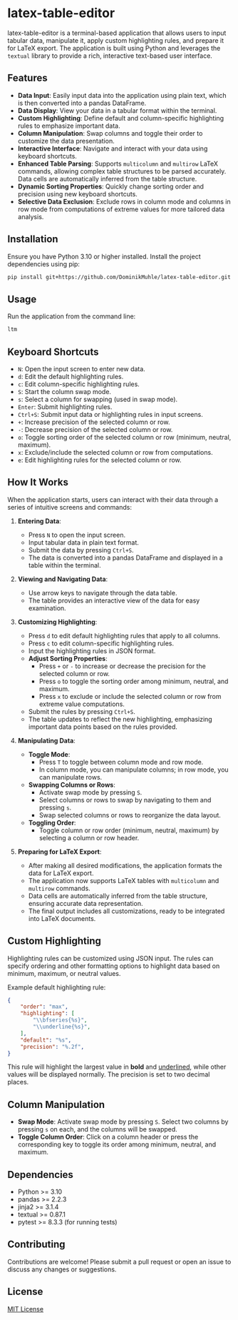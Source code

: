 # latex-table-editor

latex-table-editor is a terminal-based application that allows users to input tabular data, manipulate it, apply custom highlighting rules, and prepare it for LaTeX export. The application is built using Python and leverages the `textual` library to provide a rich, interactive text-based user interface.

## Features

- **Data Input**: Easily input data into the application using plain text, which is then converted into a pandas DataFrame.
- **Data Display**: View your data in a tabular format within the terminal.
- **Custom Highlighting**: Define default and column-specific highlighting rules to emphasize important data.
- **Column Manipulation**: Swap columns and toggle their order to customize the data presentation.
- **Interactive Interface**: Navigate and interact with your data using keyboard shortcuts.
- **Enhanced Table Parsing**: Supports `multicolumn` and `multirow` LaTeX commands, allowing complex table structures to be parsed accurately. Data cells are automatically inferred from the table structure.
- **Dynamic Sorting Properties**: Quickly change sorting order and precision using new keyboard shortcuts.
- **Selective Data Exclusion**: Exclude rows in column mode and columns in row mode from computations of extreme values for more tailored data analysis.

## Installation

Ensure you have Python 3.10 or higher installed. Install the project dependencies using pip:

```bash
pip install git+https://github.com/DominikMuhle/latex-table-editor.git
```

## Usage

Run the application from the command line:

```bash
ltm
```

## Keyboard Shortcuts

- `N`: Open the input screen to enter new data.
- `d`: Edit the default highlighting rules.
- `c`: Edit column-specific highlighting rules.
- `S`: Start the column swap mode.
- `s`: Select a column for swapping (used in swap mode).
- `Enter`: Submit highlighting rules.
- `Ctrl+S`: Submit input data or highlighting rules in input screens.
- `+`: Increase precision of the selected column or row.
- `-`: Decrease precision of the selected column or row.
- `o`: Toggle sorting order of the selected column or row (minimum, neutral, maximum).
- `x`: Exclude/include the selected column or row from computations.
- `e`: Edit highlighting rules for the selected column or row.

## How It Works

When the application starts, users can interact with their data through a series of intuitive screens and commands:

1. **Entering Data**:
   - Press `N` to open the input screen.
   - Input tabular data in plain text format.
   - Submit the data by pressing `Ctrl+S`.
   - The data is converted into a pandas DataFrame and displayed in a table within the terminal.

2. **Viewing and Navigating Data**:
   - Use arrow keys to navigate through the data table.
   - The table provides an interactive view of the data for easy examination.

3. **Customizing Highlighting**:
   - Press `d` to edit default highlighting rules that apply to all columns.
   - Press `c` to edit column-specific highlighting rules.
   - Input the highlighting rules in JSON format.
   - **Adjust Sorting Properties**:
     - Press `+` or `-` to increase or decrease the precision for the selected column or row.
     - Press `o` to toggle the sorting order among minimum, neutral, and maximum.
     - Press `x` to exclude or include the selected column or row from extreme value computations.
   - Submit the rules by pressing `Ctrl+S`.
   - The table updates to reflect the new highlighting, emphasizing important data points based on the rules provided.

4. **Manipulating Data**:
   - **Toggle Mode**:
     - Press `T` to toggle between column mode and row mode.
     - In column mode, you can manipulate columns; in row mode, you can manipulate rows.
   - **Swapping Columns or Rows**:
     - Activate swap mode by pressing `S`.
     - Select columns or rows to swap by navigating to them and pressing `s`.
     - Swap selected columns or rows to reorganize the data layout.
   - **Toggling Order**:
     - Toggle column or row order (minimum, neutral, maximum) by selecting a column or row header.

5. **Preparing for LaTeX Export**:
   - After making all desired modifications, the application formats the data for LaTeX export.
   - The application now supports LaTeX tables with `multicolumn` and `multirow` commands.
   - Data cells are automatically inferred from the table structure, ensuring accurate data representation.
   - The final output includes all customizations, ready to be integrated into LaTeX documents.

## Custom Highlighting

Highlighting rules can be customized using JSON input. The rules can specify ordering and other formatting options to highlight data based on minimum, maximum, or neutral values.

Example default highlighting rule:

```json
{
    "order": "max",
    "highlighting": [
        "\\bfseries{%s}",
        "\\underline{%s}",
    ],
    "default": "%s",
    "precision": "%.2f",
}
```

This rule will highlight the largest value in **bold** and <u>underlined</u>, while other values will be displayed normally. The precision is set to two decimal places.

## Column Manipulation

- **Swap Mode**: Activate swap mode by pressing `S`. Select two columns by pressing `s` on each, and the columns will be swapped.
- **Toggle Column Order**: Click on a column header or press the corresponding key to toggle its order among minimum, neutral, and maximum.

## Dependencies

- Python >= 3.10
- pandas >= 2.2.3
- jinja2 >= 3.1.4
- textual >= 0.87.1
- pytest >= 8.3.3 (for running tests)

## Contributing

Contributions are welcome! Please submit a pull request or open an issue to discuss any changes or suggestions.

## License

[MIT License](LICENSE)
